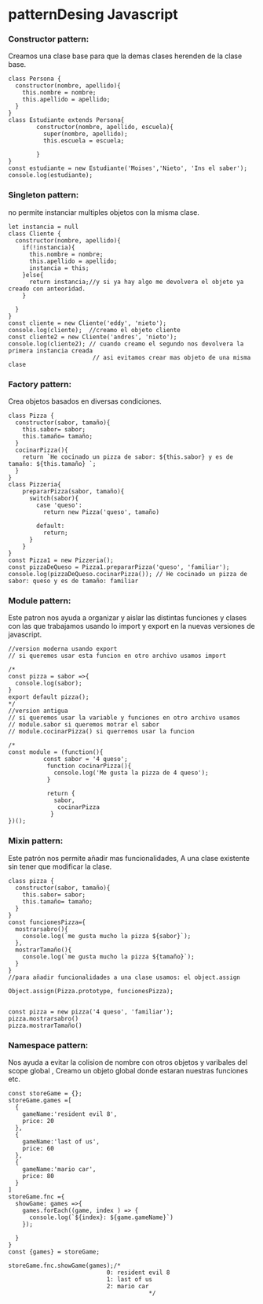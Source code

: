 # patternDesing Javascript
### Constructor pattern:
Creamos una clase base para que la demas clases herenden de la clase base. 
~~~
class Persona {
  constructor(nombre, apellido){
    this.nombre = nombre;
    this.apellido = apellido;
  }
}
class Estudiante extends Persona{
        constructor(nombre, apellido, escuela){
          super(nombre, apellido);
          this.escuela = escuela;

        }
}
const estudiante = new Estudiante('Moises','Nieto', 'Ins el saber');
console.log(estudiante);
~~~

### Singleton pattern:
no permite instanciar multiples objetos con la misma clase.
~~~
let instancia = null
class Cliente {
  constructor(nombre, apellido){
    if(!instancia){          
      this.nombre = nombre;
      this.apellido = apellido;
      instancia = this;
    }else{
      return instancia;//y si ya hay algo me devolvera el objeto ya creado con anteoridad.
    }

  }
}
const cliente = new Cliente('eddy', 'nieto');
console.log(cliente);  //creamo el objeto cliente 
const cliente2 = new Cliente('andres', 'nieto');
console.log(cliente2); // cuando creamo el segundo nos devolvera la primera instancia creada 
                        // asi evitamos crear mas objeto de una misma clase
~~~

### Factory pattern:
Crea objetos basados en diversas condiciones.
~~~
class Pizza {
  constructor(sabor, tamaño){
    this.sabor= sabor;
    this.tamaño= tamaño;
  }
  cocinarPizza(){
    return `He cocinado un pizza de sabor: ${this.sabor} y es de tamaño: ${this.tamaño} `;
  }
}
class Pizzeria{
    prepararPizza(sabor, tamaño){
      switch(sabor){
        case 'queso':
          return new Pizza('queso', tamaño)

        default:
          return;
      }
    }
}
const Pizza1 = new Pizzeria();
const pizzaDeQueso = Pizza1.prepararPizza('queso', 'familiar');
console.log(pizzaDeQueso.cocinarPizza()); // He cocinado un pizza de sabor: queso y es de tamaño: familiar 
~~~
### Module pattern:
Este patron  nos ayuda a organizar y aislar las distintas funciones y clases con las que trabajamos usando lo import y export en la nuevas versiones de javascript. 
~~~
//version moderna usando export
// si queremos usar esta funcion en otro archivo usamos import

/*
const pizza = sabor =>{
  console.log(sabor);
}
export default pizza();
*/
//version antigua 
// si queremos usar la variable y funciones en otro archivo usamos 
// module.sabor si queremos motrar el sabor
// module.cocinarPizza() si querremos usar la funcion 

/*
const module = (function(){
          const sabor = '4 queso';
           function cocinarPizza(){
             console.log('Me gusta la pizza de 4 queso');
           }

           return {
             sabor,
              cocinarPizza
            }
})();
~~~
### Mixin pattern:
Este patrón nos permite añadir mas funcionalidades, A una clase existente sin tener que modificar la clase.  
~~~
class pizza {
  constructor(sabor, tamaño){
    this.sabor= sabor;
    this.tamaño= tamaño;
  }
}
const funcionesPizza={
  mostrarsabro(){
    console.log(`me gusta mucho la pizza ${sabor}`);
  },
  mostrarTamaño(){
    console.log(`me gusta mucho la pizza ${tamaño}`);
  }
}
//para añadir funcionalidades a una clase usamos: el object.assign

Object.assign(Pizza.prototype, funcionesPizza);


const pizza = new pizza('4 queso', 'familiar');
pizza.mostrarsabro()
pizza.mostrarTamaño()
~~~

### Namespace pattern:
Nos ayuda a evitar la colision de nombre con otros objetos y varibales del  scope global , Creamo un objeto global donde estaran nuestras funciones etc. 
~~~
const storeGame = {};
storeGame.games =[
  {
    gameName:'resident evil 8',
    price: 20
  },
  {
    gameName:'last of us',
    price: 60
  },
  {
    gameName:'mario car',
    price: 80
  }
]
storeGame.fnc ={
  showGame: games =>{
    games.forEach((game, index ) => {
      console.log(`${index}: ${game.gameName}`)
    });

  }
}
const {games} = storeGame;

storeGame.fnc.showGame(games);/*
                            0: resident evil 8
                            1: last of us
                            2: mario car
                                        */
~~~
